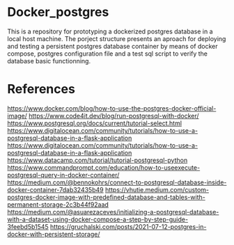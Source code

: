 # Docker_postgres
This is a repository for prototyping a dockerized postgres database in a local host machine.
The porject structure presents an aproach for deploying  and testing a persistent postgres database container by means of docker compose, postgres configuration file and a test sql script to verify the database basic functionning.

# References
https://www.docker.com/blog/how-to-use-the-postgres-docker-official-image/
https://www.code4it.dev/blog/run-postgresql-with-docker/
https://www.postgresql.org/docs/current/tutorial-select.html
https://www.digitalocean.com/community/tutorials/how-to-use-a-postgresql-database-in-a-flask-application
https://www.digitalocean.com/community/tutorials/how-to-use-a-postgresql-database-in-a-flask-application
https://www.datacamp.com/tutorial/tutorial-postgresql-python
https://www.commandprompt.com/education/how-to-useexecute-postgresql-query-in-docker-container/
https://medium.com/@bennokohrs/connect-to-postgresql-database-inside-docker-container-7dab32435b49
https://vhutie.medium.com/custom-postgres-docker-image-with-predefined-database-and-tables-with-permanent-storage-2c3b44f92aad
https://medium.com/@asuarezaceves/initializing-a-postgresql-database-with-a-dataset-using-docker-compose-a-step-by-step-guide-3feebd5b1545
https://gruchalski.com/posts/2021-07-12-postgres-in-docker-with-persistent-storage/